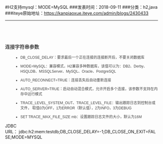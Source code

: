 #H2支持mysql：MODE=MySQL
###发表时间：2018-09-11
###分类：h2,java
###iteye原始地址：<a href="https://kanpiaoxue.iteye.com/admin/blogs/2430433" target="_blank">https://kanpiaoxue.iteye.com/admin/blogs/2430433</a>

---

<div class="iteye-blog-content-contain" style="font-size: 14px;"> 
 <p>&nbsp;</p> 
 <p>&nbsp;</p> 
 <h3 style="margin-top: 10px; margin-bottom: 10px; font-size: 16px; line-height: 1.5; color: #444444; font-family: tahoma, arial, sans-serif;"><span style="margin: 0px; padding: 0px;" lang="zh-CN">连接字符串参数</span></h3> 
 <ul style="margin-bottom: 0px; margin-left: 30px; color: #444444; font-family: tahoma, arial, sans-serif; font-size: 12px;" type="disc"> 
  <li style="margin-bottom: 1em; margin-left: 0px;"><span style="margin: 0px; padding: 0px;">DB_CLOSE_DELAY：要求最后一个正在连接的连接断开后，不要关闭数据库</span></li> 
  <li style="margin-bottom: 1em; margin-left: 0px;"> <span style="margin: 0px; padding: 0px;" lang="zh-CN">MODE=MySQL：兼容模式，</span><span style="margin: 0px; padding: 0px;" lang="en-US">H2</span><span style="margin: 0px; padding: 0px;" lang="zh-CN">兼容多种数据库，该值可以为：DB2、Derby、HSQLDB、MSSQLServer、MySQL、Oracle、PostgreSQL</span> </li> 
  <li style="margin-bottom: 1em; margin-left: 0px;"><span style="margin: 0px; padding: 0px;">AUTO_RECONNECT=TRUE：连接丢失后自动重新连接</span></li> 
  <li style="margin-bottom: 1em; margin-left: 0px;"><span style="margin: 0px; padding: 0px;">AUTO_SERVER=TRUE：启动自动混合模式，允许开启多个连接，该参数不支持在内存中运行模式</span></li> 
  <li style="margin-bottom: 1em; margin-left: 0px;"> <span style="margin: 0px; padding: 0px;" lang="zh-CN">TRACE_LEVEL_SYSTEM_OUT、TRACE_LEVEL_FILE：输出跟踪日志到控制台或文件， 取值</span><span style="margin: 0px; padding: 0px;" lang="en-US">0</span><span style="margin: 0px; padding: 0px;" lang="zh-CN">为OFF，1为ERROR（默认值），2为INFO，3为DEBUG</span> </li> 
  <li style="margin-bottom: 1em; margin-left: 0px;"> <span style="margin: 0px; padding: 0px;" lang="zh-CN">SET TRACE_MAX_FILE_SIZE mb：设置跟踪日志文件的大小，默认为</span><span style="margin: 0px; padding: 0px;" lang="en-US">16M</span> </li> 
 </ul> 
 <p><span style="margin: 0px; padding: 0px;" lang="en-US">JDBC URL：&nbsp;jdbc:h2:mem:testdb;DB_CLOSE_DELAY=-1;DB_CLOSE_ON_EXIT=FALSE;MODE=MYSQL</span></p> 
</div>
